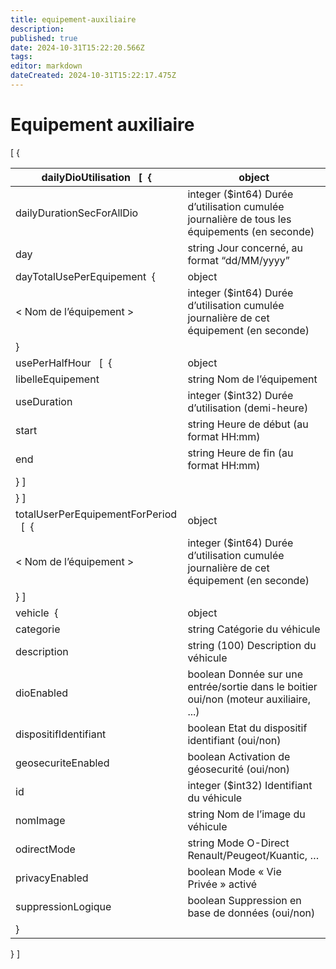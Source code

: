 ```yaml
---
title: equipement-auxiliaire
description: 
published: true
date: 2024-10-31T15:22:20.566Z
tags: 
editor: markdown
dateCreated: 2024-10-31T15:22:17.475Z
---
```


# Equipement auxiliaire

\[ {

| dailyDioUtilisation   \[  { | object |
| --- | --- |
| dailyDurationSecForAllDio | integer ($int64)  Durée d’utilisation cumulée journalière de tous les équipements (en seconde)   |
| day | string  Jour concerné, au format “dd/MM/yyyy”   |
| dayTotalUsePerEquipement  { | object |
| < Nom de l’équipement > | integer ($int64)  Durée d’utilisation cumulée journalière de cet équipement (en seconde)   |
| } |  |
| usePerHalfHour   \[  { | object |
| libelleEquipement | string  Nom de l’équipement   |
| useDuration | integer ($int32)  Durée d’utilisation (demi-heure)   |
| start | string  Heure de début (au format HH:mm)   |
| end | string  Heure de fin (au format HH:mm)   |
| } \] |  |
| } \] |  |
| totalUserPerEquipementForPeriod   \[  { | object |
| < Nom de l’équipement > | integer ($int64)  Durée d’utilisation cumulée journalière de cet équipement (en seconde)   |
| } \] |  |
| vehicle  { | object |
| categorie | string  Catégorie du véhicule   |
| description | string (100)  Description du véhicule   |
| dioEnabled | boolean  Donnée sur une entrée/sortie dans le boitier oui/non (moteur auxiliaire, ...)   |
| dispositifIdentifiant | boolean  Etat du dispositif identifiant (oui/non)   |
| geosecuriteEnabled | boolean  Activation de géosecurité (oui/non)   |
| id | integer ($int32)  Identifiant du véhicule   |
| nomImage | string  Nom de l’image du véhicule   |
| odirectMode | string  Mode O-Direct Renault/Peugeot/Kuantic, …   |
| privacyEnabled | boolean  Mode « Vie Privée » activé   |
| suppressionLogique | boolean  Suppression en base de données (oui/non)   |
| } |  |

} \]